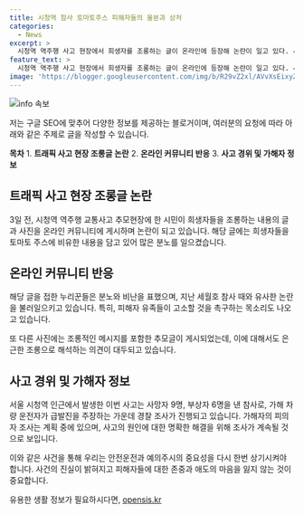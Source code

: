```yaml
---
title: 시청역 참사 토마토주스 피해자들의 울분과 상처
categories:
  - News
excerpt: >
  시청역 역주행 사고 현장에서 희생자를 조롱하는 글이 온라인에 등장해 논란이 일고 있다. 사진에서는 사망자들을 토마토 주스에 비유하며 조롱하는 내용이 담겨 있어 누리꾼들의 분노를 샀다. 또한 또다른 사진에는 추모하는 듯한 행동을 하며 조롱하는 메모가 포함돼 논란이 더 커졌다. 사고의 가해자는 업무상과실치사상 혐의로 경찰에 의해 조사를 받고 있으며, 가해자는 사고의 원인을 급발진이라고 주장하고 있다.
feature_text: >
  시청역 역주행 사고 현장에서 희생자를 조롱하는 글이 온라인에 등장해 논란이 일고 있다. 사진에서는 사망자들을 토마토 주스에 비유하며 조롱하는 내용이 담겨 있어 누리꾼들의 분노를 샀다. 또한 또다른 사진에는 추모하는 듯한 행동을 하며 조롱하는 메모가 포함돼 논란이 더 커졌다. 사고의 가해자는 업무상과실치사상 혐의로 경찰에 의해 조사를 받고 있으며, 가해자는 사고의 원인을 급발진이라고 주장하고 있다.
image: 'https://blogger.googleusercontent.com/img/b/R29vZ2xl/AVvXsEixyZcFfHzMRdzZMjFBmAUKJYCLCGyLL1o632UiGVXcaFdKo_bkvkuCioo0uUKlGfBVcT3P84aROyZIXSBEx3Aw5nCQ3pTgDom1WDC4m8eifvWiAmWEEVb4x6G_l8C0QH225ldMjyaFvpxGEBGNO37VmDTDMHGhJPq73UglMfDca1-0aw/s1600/blogspot.png'
---
```


<p><img src="https://blogger.googleusercontent.com/img/b/R29vZ2xl/AVvXsEixyZcFfHzMRdzZMjFBmAUKJYCLCGyLL1o632UiGVXcaFdKo_bkvkuCioo0uUKlGfBVcT3P84aROyZIXSBEx3Aw5nCQ3pTgDom1WDC4m8eifvWiAmWEEVb4x6G_l8C0QH225ldMjyaFvpxGEBGNO37VmDTDMHGhJPq73UglMfDca1-0aw/s1600/blogspot.png" alt="info 속보" /></p>

<p>저는 구글 SEO에 맞추어 다양한 정보를 제공하는 블로거이며, 여러분의 요청에 따라 아래와 같은 주제로 글을 작성할 수 있습니다.</p>

<p><strong>목차</strong>
1. <strong>트래픽 사고 현장 조롱글 논란</strong>
2. <strong>온라인 커뮤니티 반응</strong>
3. <strong>사고 경위 및 가해자 정보</strong></p>

<h2 data-ke-size="size26">트래픽 사고 현장 조롱글 논란</h2>

<p>3일 전, 시청역 역주행 교통사고 추모현장에 한 시민이 희생자들을 조롱하는 내용의 글과 사진을 온라인 커뮤니티에 게시하며 논란이 되고 있습니다. 해당 글에는 희생자들을 토마토 주스에 비유한 내용을 담고 있어 많은 분노를 일으켰습니다.</p>

<h2 data-ke-size="size26">온라인 커뮤니티 반응</h2>

<p>해당 글을 접한 누리꾼들은 분노와 비난을 표했으며, 지난 세월호 참사 때와 유사한 논란을 불러일으키고 있습니다. 특히, 피해자 유족들이 고소할 것을 촉구하는 목소리도 나오고 있습니다.</p>

<p>또 다른 사진에는 조롱적인 메시지를 포함한 추모글이 게시되었는데, 이에 대해서도 은근한 조롱으로 해석하는 의견이 대두되고 있습니다.</p>

<h2 data-ke-size="size26">사고 경위 및 가해자 정보</h2>

<p>서울 시청역 인근에서 발생한 이번 사고는 사망자 9명, 부상자 6명을 낸 참사로, 가해 차량 운전자가 급발진을 주장하는 가운데 경찰 조사가 진행되고 있습니다. 가해자의 피의자 조사는 계획 중에 있으며, 사고의 원인에 대한 명확한 해결을 위해 조사가 계속될 것으로 보입니다.</p>

<p>이와 같은 사건을 통해 우리는 안전운전과 예의주시의 중요성을 다시 한번 상기시켜야 합니다. 사건의 진실이 밝혀지고 피해자들에 대한 존중과 애도의 마음을 잃지 않는 것이 중요합니다.</p>
유용한 생활 정보가 필요하시다면, <a href="https://opensis.kr" rel="dofollow">opensis.kr</a>


